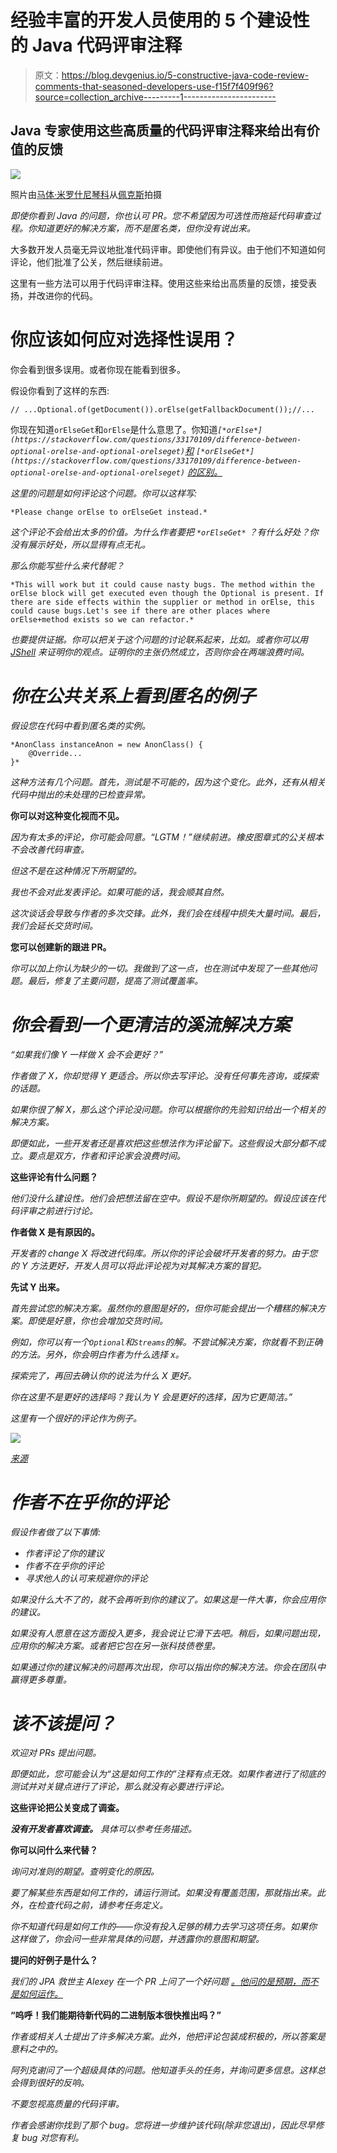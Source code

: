 # 经验丰富的开发人员使用的 5 个建设性的 Java 代码评审注释

> 原文：<https://blog.devgenius.io/5-constructive-java-code-review-comments-that-seasoned-developers-use-f15f7f409f96?source=collection_archive---------1----------------------->

## Java 专家使用这些高质量的代码评审注释来给出有价值的反馈

![](img/358b633ebf66282cf07b134b85d36998.png)

照片由[马体·米罗什尼琴科](https://www.pexels.com/@tima-miroshnichenko?utm_content=attributionCopyText&utm_medium=referral&utm_source=pexels)从[佩克斯](https://www.pexels.com/photo/woman-in-black-blazer-holding-white-tablet-computer-7567605/?utm_content=attributionCopyText&utm_medium=referral&utm_source=pexels)拍摄

*即使你看到 Java 的问题，你也认可 PR。您不希望因为可选性而拖延代码审查过程。你知道更好的解决方案，而不是匿名类，但你没有说出来。*

大多数开发人员毫无异议地批准代码评审。即使他们有异议。由于他们不知道如何评论，他们批准了公关，然后继续前进。

这里有一些方法可以用于代码评审注释。使用这些来给出高质量的反馈，接受表扬，并改进你的代码。

# 你应该如何应对选择性误用？

你会看到很多误用。或者你现在能看到很多。

假设你看到了这样的东西:

```
// ...Optional.of(getDocument()).orElse(getFallbackDocument());//...
```

你现在知道`orElseGet`和`orElse`是什么意思了。你知道[](https://stackoverflow.com/questions/33170109/difference-between-optional-orelse-and-optional-orelseget)*`[*orElse*](https://stackoverflow.com/questions/33170109/difference-between-optional-orelse-and-optional-orelseget)`[*和*](https://stackoverflow.com/questions/33170109/difference-between-optional-orelse-and-optional-orelseget) `[*orElseGet*](https://stackoverflow.com/questions/33170109/difference-between-optional-orelse-and-optional-orelseget)` [*的区别。*](https://stackoverflow.com/questions/33170109/difference-between-optional-orelse-and-optional-orelseget)*

*这里的问题是如何评论这个问题。你可以这样写:*

```
*Please change orElse to orElseGet instead.*
```

*这个评论不会给出太多的价值。*为什么作者要把* `*orElseGet*` *？有什么好处？你没有展示好处，所以显得有点无礼。**

*那么你能写些什么来代替呢？*

```
*This will work but it could cause nasty bugs. The method within the orElse block will get executed even though the Optional is present. If there are side effects within the supplier or method in orElse, this could cause bugs.Let's see if there are other places where orElse+method exists so we can refactor.*
```

*也要提供证据。你可以把关于这个问题的讨论联系起来，比如。或者你可以用 [*JShell*](https://docs.oracle.com/javase/9/jshell/introduction-jshell.htm) 来证明你的观点。证明你的主张仍然成立，否则你会在两端浪费时间。*

# *你在公共关系上看到匿名的例子*

*假设您在代码中看到匿名类的实例。*

```
*AnonClass instanceAnon = new AnonClass() {
	@Override... 
}*
```

*这种方法有几个问题。首先，测试是不可能的，因为这个变化。此外，还有从相关代码中抛出的未处理的已检查异常。*

****你可以对这种变化视而不见。****

*因为有太多的评论，你可能会同意。“LGTM！”继续前进。*橡皮图章式的公关根本不会改善代码审查。**

*但这不是在这种情况下所期望的。*

*我也不会对此发表评论。如果可能的话，我会顺其自然。*

*这次谈话会导致与作者的多次交锋。此外，我们会在线程中损失大量时间。最后，我们会延长交货时间。*

****您可以创建新的跟进 PR。****

*你可以加上你认为缺少的一切。我做到了这一点，也在测试中发现了一些其他问题。最后，修复了主要问题，提高了测试覆盖率。*

# *你会看到一个更清洁的溪流解决方案*

*“如果我们像 Y 一样做 X 会不会更好？”*

*作者做了 X，你却觉得 Y 更适合。所以你去写评论。没有任何事先咨询，或探索的话题。*

*如果你很了解 X，那么这个评论没问题。你可以根据你的先验知识给出一个相关的解决方案。*

*即便如此，一些开发者还是喜欢把这些想法作为评论留下。这些假设大部分都不成立。要点是双方，作者和评论家会浪费时间。*

****这些评论有什么问题？****

*他们没什么建设性。他们会把想法留在空中。假设不是你所期望的。假设应该在代码评审之前进行讨论。*

****作者做 X 是有原因的。****

*开发者的 change X 将改进代码库。所以你的评论会破坏开发者的努力。由于您的 Y 方法更好，开发人员可以将此评论视为对其解决方案的冒犯。*

****先试 Y 出来。****

*首先尝试您的解决方案。虽然你的意图是好的，但你可能会提出一个糟糕的解决方案。即使是好意，你也会增加交货时间。*

*例如，你可以有一个`Optional`和`Streams`的解。不尝试解决方案，你就看不到正确的方法。另外，你会明白作者为什么选择 x。*

*探索完了，再回去确认你的说法为什么 X 更好。*

*你在这里不是更好的选择吗？我认为 Y 会是更好的选择，因为它更简洁。”*

*这里有一个很好的评论作为例子。*

*![](img/73d4a4910564a30824593242575e3c2a.png)*

*[来源](https://codereview.stackexchange.com/questions/109294/filtering-out-empty-optionals)*

# *作者不在乎你的评论*

*假设作者做了以下事情:*

*   *作者评论了你的建议*
*   *作者不在乎你的评论*
*   *寻求他人的认可来规避你的评论*

*如果没什么大不了的，就不会再听到你的建议了。如果这是一件大事，你会应用你的建议。*

*如果没有人愿意在这方面投入更多，我会说让它滑下去吧。稍后，如果问题出现，应用你的解决方案。或者把它包在另一张科技债卷里。*

*如果通过你的建议解决的问题再次出现，你可以指出你的解决方法。你会在团队中赢得更多尊重。*

# *该不该提问？*

*欢迎对 PRs 提出问题。*

*即便如此，您可能会认为“这是如何工作的”注释有点无效。如果作者进行了彻底的测试并对关键点进行了评论，那么就没有必要进行评论。*

****这些评论把公关变成了调查。****

****没有开发者喜欢调查。*** 具体可以参考任务描述。*

**你可以问什么来代替？**

*询问对准则的期望。查明变化的原因。*

*要了解某些东西是如何工作的，请运行测试。如果没有覆盖范围，那就指出来。此外，在检查代码之前，请参考任务定义。*

*你不知道代码是如何工作的——你没有投入足够的精力去学习这项任务。如果你这样做了，你会问一些非常具体的问题，并透露你的意图和期望。*

**提问的好例子是什么？**

*我们的 JPA 救世主 Alexey 在一个 PR 上问了一个好问题 [*。他问的是预期，而不是如何运作。*](http://mail.openjdk.java.net/pipermail/lambda-dev/2012-September/005851.html)*

**“呜呼！我们能期待新代码的二进制版本很快推出吗？”**

*作者或相关人士提出了许多解决方案。此外，他把评论包装成积极的，所以答案是意料之中的。*

*阿列克谢问了一个超级具体的问题。他知道手头的任务，并询问更多信息。这样总会得到很好的反响。*

*不要忽视高质量的代码评审。*

*作者会感谢你找到了那个 bug。您将进一步维护该代码(除非您退出)，因此尽早修复 bug 对您有利。*
